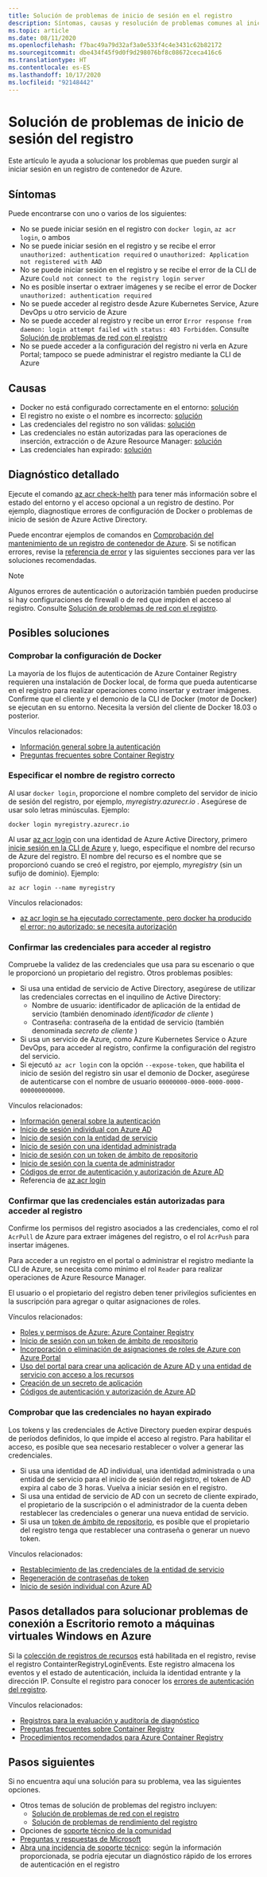 ```yaml
---
title: Solución de problemas de inicio de sesión en el registro
description: Síntomas, causas y resolución de problemas comunes al iniciar sesión en un registro de contenedor de Azure
ms.topic: article
ms.date: 08/11/2020
ms.openlocfilehash: f7bac49a79d32af3a0e533f4c4e3431c62b82172
ms.sourcegitcommit: dbe434f45f9d0f9d298076bf8c08672ceca416c6
ms.translationtype: HT
ms.contentlocale: es-ES
ms.lasthandoff: 10/17/2020
ms.locfileid: "92148442"
---
```

# <a name="troubleshoot-registry-login"></a>Solución de problemas de inicio de sesión del registro

Este artículo le ayuda a solucionar los problemas que pueden surgir al iniciar sesión en un registro de contenedor de Azure. 

## <a name="symptoms"></a>Síntomas

Puede encontrarse con uno o varios de los siguientes:

* No se puede iniciar sesión en el registro con `docker login`, `az acr login`, o ambos
* No se puede iniciar sesión en el registro y se recibe el error `unauthorized: authentication required` o `unauthorized: Application not registered with AAD`
* No se puede iniciar sesión en el registro y se recibe el error de la CLI de Azure `Could not connect to the registry login server`
* No es posible insertar o extraer imágenes y se recibe el error de Docker `unauthorized: authentication required`
* No se puede acceder al registro desde Azure Kubernetes Service, Azure DevOps u otro servicio de Azure
* No se puede acceder al registro y recibe un error `Error response from daemon: login attempt failed with status: 403 Forbidden`. Consulte [Solución de problemas de red con el registro](container-registry-troubleshoot-access.md)
* No se puede acceder a la configuración del registro ni verla en Azure Portal; tampoco se puede administrar el registro mediante la CLI de Azure

## <a name="causes"></a>Causas

* Docker no está configurado correctamente en el entorno: [solución](#check-docker-configuration)
* El registro no existe o el nombre es incorrecto: [solución](#specify-correct-registry-name)
* Las credenciales del registro no son válidas: [solución](#confirm-credentials-to-access-registry)
* Las credenciales no están autorizadas para las operaciones de inserción, extracción o de Azure Resource Manager: [solución](#confirm-credentials-are-authorized-to-access-registry)
* Las credenciales han expirado: [solución](#check-that-credentials-arent-expired)

## <a name="further-diagnosis"></a>Diagnóstico detallado 

Ejecute el comando [az acr check-helth](/cli/azure/acr#az-acr-check-health) para tener más información sobre el estado del entorno y el acceso opcional a un registro de destino. Por ejemplo, diagnostique errores de configuración de Docker o problemas de inicio de sesión de Azure Active Directory. 

Puede encontrar ejemplos de comandos en [Comprobación del mantenimiento de un registro de contenedor de Azure](container-registry-check-health.md). Si se notifican errores, revise la [referencia de error](container-registry-health-error-reference.md) y las siguientes secciones para ver las soluciones recomendadas.

> [!NOTE]
> Algunos errores de autenticación o autorización también pueden producirse si hay configuraciones de firewall o de red que impiden el acceso al registro. Consulte [Solución de problemas de red con el registro](container-registry-troubleshoot-access.md).

## <a name="potential-solutions"></a>Posibles soluciones

### <a name="check-docker-configuration"></a>Comprobar la configuración de Docker

La mayoría de los flujos de autenticación de Azure Container Registry requieren una instalación de Docker local, de forma que pueda autenticarse en el registro para realizar operaciones como insertar y extraer imágenes. Confirme que el cliente y el demonio de la CLI de Docker (motor de Docker) se ejecutan en su entorno. Necesita la versión del cliente de Docker 18.03 o posterior.

Vínculos relacionados:

* [Información general sobre la autenticación](container-registry-authentication.md#authentication-options)
* [Preguntas frecuentes sobre Container Registry](container-registry-faq.md)

### <a name="specify-correct-registry-name"></a>Especificar el nombre de registro correcto

Al usar `docker login`, proporcione el nombre completo del servidor de inicio de sesión del registro, por ejemplo, *myregistry.azurecr.io* . Asegúrese de usar solo letras minúsculas. Ejemplo:

```console
docker login myregistry.azurecr.io
```

Al usar [az acr login](/cli/azure/acr#az-acr-login) con una identidad de Azure Active Directory, primero [inicie sesión en la CLI de Azure](/cli/azure/authenticate-azure-cli) y, luego, especifique el nombre del recurso de Azure del registro. El nombre del recurso es el nombre que se proporcionó cuando se creó el registro, por ejemplo, *myregistry* (sin un sufijo de dominio). Ejemplo:

```azurecli
az acr login --name myregistry
```

Vínculos relacionados:

* [az acr login se ha ejecutado correctamente, pero docker ha producido el error: no autorizado: se necesita autorización](container-registry-faq.md#az-acr-login-succeeds-but-docker-fails-with-error-unauthorized-authentication-required )

### <a name="confirm-credentials-to-access-registry"></a>Confirmar las credenciales para acceder al registro

Compruebe la validez de las credenciales que usa para su escenario o que le proporcionó un propietario del registro. Otros problemas posibles:

* Si usa una entidad de servicio de Active Directory, asegúrese de utilizar las credenciales correctas en el inquilino de Active Directory:
  * Nombre de usuario: identificador de aplicación de la entidad de servicio (también denominado *identificador de cliente* )
  * Contraseña: contraseña de la entidad de servicio (también denominada *secreto de cliente* )
* Si usa un servicio de Azure, como Azure Kubernetes Service o Azure DevOps, para acceder al registro, confirme la configuración del registro del servicio.
* Si ejecutó `az acr login` con la opción `--expose-token`, que habilita el inicio de sesión del registro sin usar el demonio de Docker, asegúrese de autenticarse con el nombre de usuario `00000000-0000-0000-0000-000000000000`.

Vínculos relacionados:

* [Información general sobre la autenticación](container-registry-authentication.md#authentication-options)
* [Inicio de sesión individual con Azure AD](container-registry-authentication.md#individual-login-with-azure-ad)
* [Inicio de sesión con la entidad de servicio](container-registry-auth-service-principal.md)
* [Inicio de sesión con una identidad administrada](container-registry-authentication-managed-identity.md)
* [Inicio de sesión con un token de ámbito de repositorio](container-registry-repository-scoped-permissions.md)
* [Inicio de sesión con la cuenta de administrador](container-registry-authentication.md#admin-account)
* [Códigos de error de autenticación y autorización de Azure AD](../active-directory/develop/reference-aadsts-error-codes.md)
* Referencia de [az acr login](/cli/azure/acr#az-acr-login)

### <a name="confirm-credentials-are-authorized-to-access-registry"></a>Confirmar que las credenciales están autorizadas para acceder al registro

Confirme los permisos del registro asociados a las credenciales, como el rol `AcrPull` de Azure para extraer imágenes del registro, o el rol `AcrPush` para insertar imágenes. 

Para acceder a un registro en el portal o administrar el registro mediante la CLI de Azure, se necesita como mínimo el rol `Reader` para realizar operaciones de Azure Resource Manager.

El usuario o el propietario del registro deben tener privilegios suficientes en la suscripción para agregar o quitar asignaciones de roles.

Vínculos relacionados:

* [Roles y permisos de Azure: Azure Container Registry](container-registry-roles.md)
* [Inicio de sesión con un token de ámbito de repositorio](container-registry-repository-scoped-permissions.md)
* [Incorporación o eliminación de asignaciones de roles de Azure con Azure Portal](../role-based-access-control/role-assignments-portal.md)
* [Uso del portal para crear una aplicación de Azure AD y una entidad de servicio con acceso a los recursos](../active-directory/develop/howto-create-service-principal-portal.md)
* [Creación de un secreto de aplicación](../active-directory/develop/howto-create-service-principal-portal.md#option-2-create-a-new-application-secret)
* [Códigos de autenticación y autorización de Azure AD](../active-directory/develop/reference-aadsts-error-codes.md)

### <a name="check-that-credentials-arent-expired"></a>Comprobar que las credenciales no hayan expirado

Los tokens y las credenciales de Active Directory pueden expirar después de períodos definidos, lo que impide el acceso al registro. Para habilitar el acceso, es posible que sea necesario restablecer o volver a generar las credenciales.

* Si usa una identidad de AD individual, una identidad administrada o una entidad de servicio para el inicio de sesión del registro, el token de AD expira al cabo de 3 horas. Vuelva a iniciar sesión en el registro.  
* Si usa una entidad de servicio de AD con un secreto de cliente expirado, el propietario de la suscripción o el administrador de la cuenta deben restablecer las credenciales o generar una nueva entidad de servicio.
* Si usa un [token de ámbito de repositorio](container-registry-repository-scoped-permissions.md), es posible que el propietario del registro tenga que restablecer una contraseña o generar un nuevo token.

Vínculos relacionados:

* [Restablecimiento de las credenciales de la entidad de servicio](/cli/azure/ad/sp/credential#az-ad-sp-credential-reset)
* [Regeneración de contraseñas de token](container-registry-repository-scoped-permissions.md#regenerate-token-passwords)
* [Inicio de sesión individual con Azure AD](container-registry-authentication.md#individual-login-with-azure-ad)

## <a name="advanced-troubleshooting"></a>Pasos detallados para solucionar problemas de conexión a Escritorio remoto a máquinas virtuales Windows en Azure

Si la [colección de registros de recursos](container-registry-diagnostics-audit-logs.md) está habilitada en el registro, revise el registro ContainterRegistryLoginEvents. Este registro almacena los eventos y el estado de autenticación, incluida la identidad entrante y la dirección IP. Consulte el registro para conocer los [errores de autenticación del registro](container-registry-diagnostics-audit-logs.md#registry-authentication-failures). 

Vínculos relacionados:

* [Registros para la evaluación y auditoría de diagnóstico](container-registry-diagnostics-audit-logs.md)
* [Preguntas frecuentes sobre Container Registry](container-registry-faq.md)
* [Procedimientos recomendados para Azure Container Registry](container-registry-best-practices.md)

## <a name="next-steps"></a>Pasos siguientes

Si no encuentra aquí una solución para su problema, vea las siguientes opciones.

* Otros temas de solución de problemas del registro incluyen:
  * [Solución de problemas de red con el registro](container-registry-troubleshoot-access.md)
  * [Solución de problemas de rendimiento del registro](container-registry-troubleshoot-performance.md)
* Opciones de [soporte técnico de la comunidad](https://azure.microsoft.com/support/community/)
* [Preguntas y respuestas de Microsoft](/answers/products/)
* [Abra una incidencia de soporte técnico](https://azure.microsoft.com/support/create-ticket/): según la información proporcionada, se podría ejecutar un diagnóstico rápido de los errores de autenticación en el registro